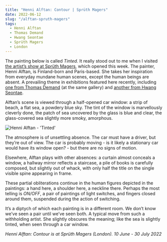 ```yaml
---
title: "Henni Alftan: Contour | Sprüth Magers"
date: 2022-06-12
slug: "/alftan-spruth-magers"
tags:
  - Henni Alftan
  - Thomas Demand
  - Hwang Seontae
  - Sprüth Magers
  - London
---
```


The painting below is called *Tinted*. It really stood out to me when I visited [the artist’s show at Sprüth Magers](https://spruethmagers.com/exhibitions/), which opened this week. The painter, Henni Alftan, is Finland-born and Paris-based. She takes her inspiration from everyday mundane human scenes, except the human beings are absent. A prevailing theme in exhibitions featured here recently, including [one from Thomas Demand](/posts/demand-spruth-magers) (at the same gallery) and [another from Hwang Seontae](/posts/hwang-pontone).

Alftan’s scene is viewed through a half-opened car window: a strip of beach, a flat sea, a powdery blue sky. The tint of the window is marvellously cleverly done, the patch of sea uncovered by the glass is blue and clear, the glass-covered sea slightly more smoky, amorphous.

![Henni Alftan - 'Tinted'](/alftan-spruth-magers-1.jpeg)

The atmosphere is of unsettling absence. The car must have a driver, but they’re out of view. The car is probably moving - is it likely a stationary car would have its window open? - but there are no signs of motion.

Elsewhere, Alftan plays with other absences: a curtain almost conceals a window, a hallway mirror reflects a staircase, a pile of books is carefully composed, but slightly out of whack, with only half the title on the single visible spine appearing in frame.

These partial obliterations continue in the human figures depicted in the paintings: a hand here, a shoulder here, a neckline there. Perhaps the most telling is *ON/OFF*, a pair of paintings of light switches, and fingers closed around them, suspended during the action of switching.

It’s a diptych of which each painting is in a different room. We don’t know we’ve seen a pair until we’ve seen both. A typical move from such a withholding artist. She slightly obscures the meaning; like the sea is slightly tinted, when seen through a car window.

*Henni Alftan: Contour is at Sprüth Magers (London). 10 June - 30 July 2022*
